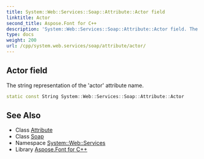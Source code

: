 ```yaml
---
title: System::Web::Services::Soap::Attribute::Actor field
linktitle: Actor
second_title: Aspose.Font for C++
description: 'System::Web::Services::Soap::Attribute::Actor field. The string representation of the ''actor'' attribute name in C++.'
type: docs
weight: 200
url: /cpp/system.web.services/soap/attribute/actor/
---
```

## Actor field


The string representation of the 'actor' attribute name.

```cpp
static const String System::Web::Services::Soap::Attribute::Actor
```

## See Also

* Class [Attribute](../)
* Class [Soap](../../)
* Namespace [System::Web::Services](../../../)
* Library [Aspose.Font for C++](../../../../)
